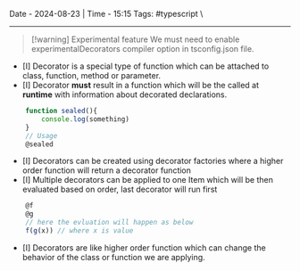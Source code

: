 Date - 2024-08-23  |  Time - 15:15
Tags: #typescript  \

----

> [!warning] Experimental feature
> We must need to enable experimentalDecorators compiler option in tsconfig.json file.

- [I] Decorator is a special type of function which can be attached to class, function, method or parameter.
- [I] Decorator **must** result in a function which will be the called at **runtime** with information about decorated declarations. 

```ts
	function sealed(){
		console.log(something)
	}
	// Usage
	@sealed
```

- [I] Decorators can be created using decorator factories where a higher order function will return a decorator function
- [I] Multiple decorators can be applied to one Item which will be then evaluated based on order, last decorator will run first
```ts
	@f
	@g
	// here the evluation will happen as below
	f(g(x)) // where x is value 
```

- [I] Decorators are like higher order function which can change the behavior of the class or function we are applying. 

